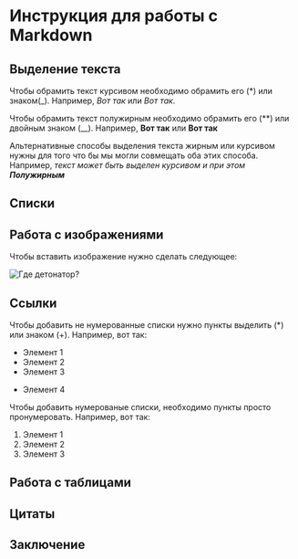 # Инструкция для работы с Markdown

## Выделение текста

Чтобы обрамить текст курсивом необходимо обрамить его (*) или знаком(_). Например, *Вот так* или _Вот так_.

Чтобы обрамить текст полужирным необходимо обрамить его (**) или двойным знаком (__). Например, **Вот так** или __Вот так__

Альтернативные способы выделения текста жирным или курсивом нужны для того что бы мы могли совмещать оба этих способа. Например, _текст может быть выделен курсивом и при этом **Полужирным**_

## Списки

## Работа с изображениями

Чтобы вставить изображение нужно сделать следующее:

![Где детонатор?](betman.jpg)

## Ссылки

Чтобы добавить не нумерованные списки нужно пункты выделить (*) или знаком (+).
Например, вот так:

* Элемент 1
* Элемент 2
* Элемент 3
+ Элемент 4

Чтобы добавить нумерованые списки, необходимо пункты просто пронумеровать.
Например, вот так:

1. Элемент 1
2. Элемент 2
3. Элемент 3

## Работа с таблицами

## Цитаты

## Заключение